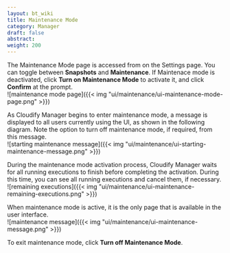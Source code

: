 ```yaml
---
layout: bt_wiki
title: Maintenance Mode
category: Manager
draft: false
abstract: 
weight: 200
---
```


The Maintenance Mode page is accessed from on the Settings page. You can toggle between **Snapshots** and **Maintenance**. If Maintenace mode is deactivated, click **Turn on Maintenance Mode** to activate it, and click **Confirm** at the prompt.<br/>
![maintenance mode page]({{< img "ui/maintenance/ui-maintenance-mode-page.png" >}})

As Cloudify Manager begins to enter maintenance mode, a message is displayed to all users currently using the UI, as shown in the following diagram. Note the option to turn off maintenance mode, if required, from this message.<br/>
![starting maintenance message]({{< img "ui/maintenance/ui-starting-maintenance-message.png" >}})

During the maintenance mode activation process, Cloudify Manager waits for all running executions to finish before completing the activation. During this time, you can see all running executions and cancel them, if necessary.<br/>
![remaining executions]({{< img "ui/maintenance/ui-maintenance-remaining-executions.png" >}})

When maintenance mode is active, it is the only page that is available in the user interface.<br/>
![maintenance message]({{< img "ui/maintenance/ui-maintenance-message.png" >}})

To exit maintenance mode, click **Turn off Maintenance Mode**.
